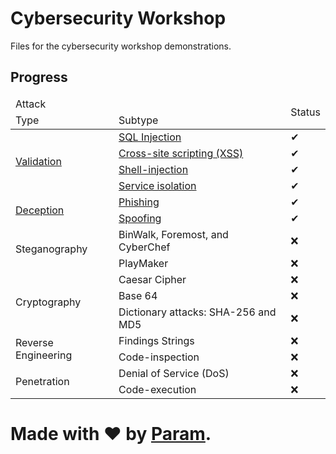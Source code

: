 # Cybersecurity Workshop
Files for the cybersecurity workshop demonstrations.

## Progress
<table>
	<thead>
		<tr>
			<td colspan='2'>Attack</td>
			<td rowspan='2'>Status</td>
		</tr>
		<tr>
			<td>Type</td>
			<td>Subtype</td>
		</tr>
	</thead>
	<tbody>
		<tr>
			<td rowspan='4'><a href='./Validation'>Validation</a></td>
			<td><a href='./Validation/1. SQL Injection'>SQL Injection</a></td>
			<td>✔</td>
		</tr>
		<tr>
			<td><a href='./Validation/2. XSS'>Cross-site scripting (XSS)</a></td>
			<td>✔</td>
		</tr>
		<tr>
			<td><a href='./Validation/3. Shell Injection'>Shell-injection</a></td>
			<td>✔</td>
		</tr>
		<tr>
			<td><a href='./Validation/4. Service Isolation'>Service isolation</a></td>
			<td>✔</td>
		</tr>
		<tr>
			<td rowspan='2'><a href='./Deception'>Deception</a></td>
			<td><a href='./Deception/1. Phishing'>Phishing</a></td>
			<td>✔</td>
		</tr>
		<tr>
			<td><a href='./Deception/2. Spoofing'>Spoofing</a></td>
			<td>✔</td>
		</tr>
		<tr>
			<td rowspan='2'>Steganography</td>
			<td>BinWalk, Foremost, and CyberChef</td>
			<td>❌</td>
		</tr>
		<tr>
			<td>PlayMaker</td>
			<td>❌</td>
		</tr>
		<tr>
			<td rowspan='3'>Cryptography</td>
			<td>Caesar Cipher</td>
			<td>❌</td>
		</tr>
		<tr>
			<td>Base 64</td>
			<td>❌</td>
		</tr>
		<tr>
			<td>Dictionary attacks: SHA-256 and MD5</td>
			<td>❌</td>
		</tr>
		<tr>
			<td rowspan='2'>Reverse Engineering</td>
			<td>Findings Strings</td>
			<td>❌</td>
		</tr>
		<tr>
			<td>Code-inspection</td>
			<td>❌</td>
		</tr>
		<tr>
			<td rowspan='2'>Penetration</td>
			<td>Denial of Service (DoS)</td>
			<td>❌</td>
		</tr>
		<tr>
			<td>Code-execution</td>
			<td>❌</td>
		</tr>
	</tbody>
</table>

# Made with ❤ by [Param](https://www.paramsid.com).